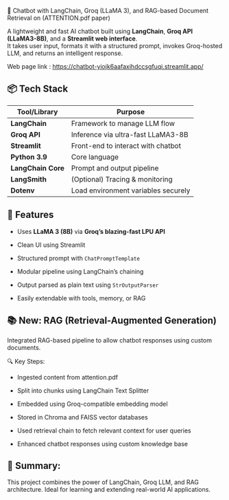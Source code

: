 🤖 Chatbot with LangChain, Groq (LLaMA 3), and RAG-based Document Retrieval on (ATTENTION.pdf paper)

A lightweight and fast AI chatbot built using **LangChain**, **Groq API (LLaMA3-8B)**, and a **Streamlit web interface**.  
It takes user input, formats it with a structured prompt, invokes Groq-hosted LLM, and returns an intelligent response.

Web page link : https://chatbot-yiojk6aafaxihdccsgfuqi.streamlit.app/

## 📦 Tech Stack

| Tool/Library        | Purpose                               |
|---------------------|---------------------------------------|
|**LangChain**        | Framework to manage LLM flow          |
| **Groq API**        | Inference via ultra-fast LLaMA3-8B    |
| **Streamlit**       | Front-end to interact with chatbot    |
| **Python 3.9**      | Core language                         |
| **LangChain Core**  | Prompt and output pipeline            |
| **LangSmith**       | (Optional) Tracing & monitoring       |
| **Dotenv**          | Load environment variables securely   |

## 🧠 Features

- Uses **LLaMA 3 (8B)** via **Groq’s blazing-fast LPU API**
  
- Clean UI using Streamlit
  
- Structured prompt with `ChatPromptTemplate`
  
- Modular pipeline using LangChain’s chaining
  
- Output parsed as plain text using `StrOutputParser`
  
- Easily extendable with tools, memory, or RAG


## 📚 New: RAG (Retrieval-Augmented Generation)

Integrated RAG-based pipeline to allow chatbot responses using custom documents.

🔍 Key Steps:

  - Ingested content from attention.pdf

  - Split into chunks using LangChain Text Splitter

  - Embedded using Groq-compatible embedding model

  - Stored in Chroma and FAISS vector databases

  - Used retrieval chain to fetch relevant context for user queries

  - Enhanced chatbot responses using custom knowledge base

## 🚀 Summary:

This project combines the power of LangChain, Groq LLM, and RAG architecture. Ideal for learning and extending real-world AI applications.
